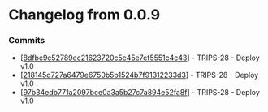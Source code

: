 # Changelog from 0.0.9
### Commits
* [[8dfbc9c52789ec21623720c5c45e7ef5551c4c43](http://github.com/oskarszura/trips/commit/8dfbc9c52789ec21623720c5c45e7ef5551c4c43)] - TRIPS-28 - Deploy v1.0
* [[218145d727a6479e6750b5b1524b7f91312233d3](http://github.com/oskarszura/trips/commit/218145d727a6479e6750b5b1524b7f91312233d3)] - TRIPS-28 - Deploy v1.0
* [[97b34edb771a2097bce0a3a5b27c7a894e52fa8f](http://github.com/oskarszura/trips/commit/97b34edb771a2097bce0a3a5b27c7a894e52fa8f)] - TRIPS-28 - Deploy v1.0